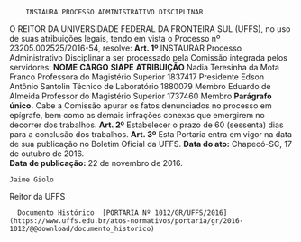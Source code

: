         INSTAURA PROCESSO ADMINISTRATIVO DISCIPLINAR  

 O REITOR DA UNIVERSIDADE FEDERAL DA FRONTEIRA SUL (UFFS), no uso de suas atribuições legais, tendo em vista o Processo nº 23205.002525/2016-54, resolve:   **Art. 1º** INSTAURAR Processo Administrativo Disciplinar a ser processado pela Comissão integrada pelos servidores:     **NOME**    **CARGO**    **SIAPE**    **ATRIBUIÇÃO**      Nadia Teresinha da Mota Franco   Professora do Magistério Superior   1837417   Presidente     Edson Antônio Santolin   Técnico de Laboratório   1880079   Membro     Eduardo de Almeida   Professor do Magistério Superior   1737460   Membro     **Parágrafo único.** Cabe a Comissão apurar os fatos denunciados no processo em epígrafe, bem como as demais infrações conexas que emergirem no decorrer dos trabalhos.   **Art. 2º** Estabelecer o prazo de 60 (sessenta) dias para a conclusão dos trabalhos.   **Art. 3º** Esta Portaria entra em vigor na data de sua publicação no Boletim Oficial da UFFS.      **Data do ato:** Chapecó-SC, 17 de outubro de 2016.   
 **Data de publicação:**  22 de novembro de 2016. 

    Jaime Giolo   
 Reitor da UFFS 

      Documento Histórico  [PORTARIA Nº 1012/GR/UFFS/2016](https://www.uffs.edu.br/atos-normativos/portaria/gr/2016-1012/@@download/documento_historico)     
      